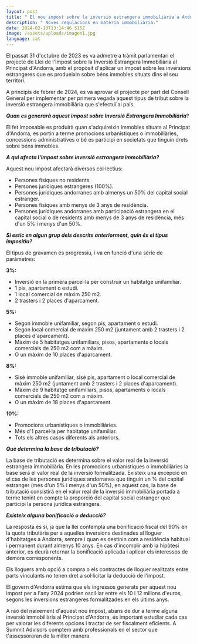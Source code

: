 ```yaml
---
layout: post
title: " El nou impost sobre la inversió estrangera immobiliària a Andorra."
description: " Noves regulacions en matèria immobiliària."
date: 2024-02-13T13:14:46.515Z
image: /assets/uploads/imagen1.jpg
language: cat
---
```

El passat 31 d'octubre de 2023 es va admetre a tràmit parlamentari el projecte de Llei de l'Impost sobre la Inversió Estrangera Immobiliària al Principat d'Andorra, amb el propòsit d'aplicar un impost sobre les inversions estrangeres que es produeixin sobre béns immobles situats dins el seu territori. 

A principis de febrer de 2024, es va aprovar el projecte per part del Consell General per implementar per primera vegada aquest tipus de tribut sobre la inversió estrangera immobiliària que s'efectuï al país. 

***Quan es generarà aquest impost sobre Inversió Estrangera Immobiliària***?

El fet imposable es produirà quan s'adquireixin immobles situats al Principat d'Andorra, es portin a terme promocions urbanístiques o immobiliàries, concessions administratives o bé es participi en societats que tinguin drets sobre béns immobles.

***A qui afecta l'impost sobre inversió estrangera immobiliària?***

Aquest nou impost afectarà diversos col·lectius:

* Persones físiques no residents.
* Persones jurídiques estrangeres (100%).
* Persones jurídiques andorranes amb almenys un 50% del capital social estranger.
* Persones físiques amb menys de 3 anys de residència.
* Persones jurídiques andorranes amb participació estrangera en el capital social o de residents amb menys de 3 anys de residència, més d'un 5% i menys d'un 50%.

***Si estic en algun grup dels descrits anteriorment, quin és el tipus impositiu?***

El tipus de gravamen és progressiu, i va en funció d'una sèrie de paràmetres:

**3%:**

* Inversió en la primera parcel·la per construir un habitatge unifamiliar.
* 1 pis, apartament o estudi.
* 1 local comercial de màxim 250 m2.
* 2 trasters i 2 places d'aparcament.

**5%:**

* Segon immoble unifamiliar, segon pis, apartament o estudi.
* Segon local comercial de màxim 250 m2 (juntament amb 2 trasters i 2 places d'aparcament).
* Màxim de 5 habitatges unifamiliars, pisos, apartaments o locals comercials de 250 m2 com a màxim.
* O un màxim de 10 places d'aparcament.

**8%:**

* Sisè immoble unifamiliar, sisè pis, apartament o local comercial de màxim 250 m2 (juntament amb 2 trasters i 2 places d'aparcament).
* Màxim de 9 habitatge unifamiliars, pisos, apartaments o locals comercials de 250 m2 com a màxim.
* O un màxim de 18 places d'aparcament.

**10%:**

* Promocions urbanístiques o immobiliàries.
* Més d'1 parcel·la per habitatge unifamiliar.
* Tots els altres casos diferents als anteriors.

***Què determina la base de tributació?***

La base de tributació es determina sobre el valor real de la inversió estrangera immobiliària. En les promocions urbanístiques o immobiliàries la base serà el valor real de la inversió formalitzada. Existeix una excepció en el cas de les persones jurídiques andorranes que tinguin un % del capital estranger (més d'un 5% i menys d'un 50%), en aquest cas, la base de tributació consistirà en el valor real de la inversió immobiliària portada a terme tenint en compte la proporció del capital social estranger que participi la persona jurídica estrangera.

***Existeix alguna bonificació o deducció?***

La resposta és sí, ja que la llei contempla una bonificació fiscal del 90% en la quota tributària per a aquelles inversions destinades al lloguer d'habitatges a Andorra, sempre i quan es destinin com a residència habitual i permanent durant almenys 10 anys. En cas d'incomplir amb la hipòtesi anterior, es deurà retornar la bonificació aplicada i aplicar els interessos de demora corresponents.

Els lloguers amb opció a compra o els contractes de lloguer realitzats entre parts vinculants no tenen dret a sol·licitar la deducció de l'impost.

El govern d'Andorra estima que els ingressos generats per aquest nou impost per a l'any 2024 podrien oscil·lar entre els 10 i 12 milions d'euros, segons les inversions estrangeres formalitzades en els últims anys.

A raó del naixement d'aquest nou impost, abans de dur a terme alguna inversió immobiliària al Principat d'Andorra, és important estudiar cada cas per valorar les diferents opcions i tractar de ser fiscalment eficients. A Summit Advisors comptem amb professionals en el sector que t'assessoraran de la millor manera.
